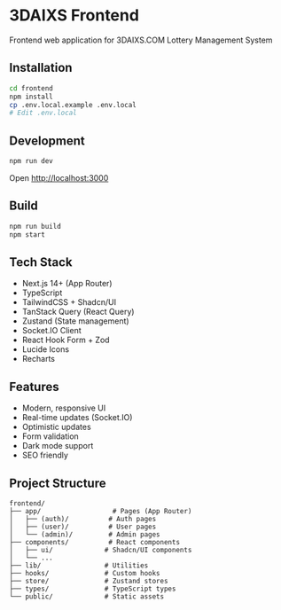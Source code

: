 # 3DAIXS Frontend

Frontend web application for 3DAIXS.COM Lottery Management System

## Installation

```bash
cd frontend
npm install
cp .env.local.example .env.local
# Edit .env.local
```

## Development

```bash
npm run dev
```

Open [http://localhost:3000](http://localhost:3000)

## Build

```bash
npm run build
npm start
```

## Tech Stack

- Next.js 14+ (App Router)
- TypeScript
- TailwindCSS + Shadcn/UI
- TanStack Query (React Query)
- Zustand (State management)
- Socket.IO Client
- React Hook Form + Zod
- Lucide Icons
- Recharts

## Features

- Modern, responsive UI
- Real-time updates (Socket.IO)
- Optimistic updates
- Form validation
- Dark mode support
- SEO friendly

## Project Structure

```
frontend/
├── app/                  # Pages (App Router)
│   ├── (auth)/          # Auth pages
│   ├── (user)/          # User pages
│   └── (admin)/         # Admin pages
├── components/          # React components
│   ├── ui/             # Shadcn/UI components
│   └── ...
├── lib/                # Utilities
├── hooks/              # Custom hooks
├── store/              # Zustand stores
├── types/              # TypeScript types
└── public/             # Static assets
```
